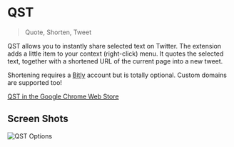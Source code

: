 QST
===

> Quote, Shorten, Tweet

QST allows you to instantly share selected text on Twitter. The extension adds a little item to your context (right-click) menu. It quotes the selected text, together with a shortened URL of the current page into a new tweet.

Shortening requires a [Bitly](bitly.com) account but is totally optional. Custom domains are supported too!

[QST in the Google Chrome Web Store](https://chrome.google.com/webstore/detail/mejjcabmfjjomljbfcboglenpmilidmb)

## Screen Shots

![QST Options](http://i.imgur.com/CcM1SKR.png)
